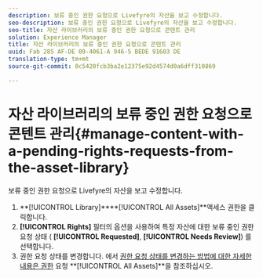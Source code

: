 ```yaml
---
description: 보류 중인 권한 요청으로 Livefyre의 자산을 보고 수정합니다.
seo-description: 보류 중인 권한 요청으로 Livefyre의 자산을 보고 수정합니다.
seo-title: 자산 라이브러리의 보류 중인 권한 요청으로 콘텐트 관리
solution: Experience Manager
title: 자산 라이브러리의 보류 중인 권한 요청으로 콘텐트 관리
uuid: Fab 285 AF-DE 09-4061-A 946-5 BEDE 91603 DE
translation-type: tm+mt
source-git-commit: 0c5420fcb3ba2e12375e92d4574d0a6dff310869

---
```



# 자산 라이브러리의 보류 중인 권한 요청으로 콘텐트 관리{#manage-content-with-a-pending-rights-requests-from-the-asset-library}

보류 중인 권한 요청으로 Livefyre의 자산을 보고 수정합니다.

1. **[!UICONTROL Library]****[!UICONTROL All Assets]**액세스 권한을 클릭합니다.
1. **[!UICONTROL Rights]** 필터의 옵션을 사용하여 특정 자산에 대한 보류 중인 권한 요청 상태 ( **[!UICONTROL Requested]**, **[!UICONTROL Needs Review]**) 를 선택합니다.
1. 권한 요청 상태를 변경합니다. 에서 [권한 요청 상태를 변경하는 방법에 대한 자세한 내용은 권한](../c-how-requesting-rights-works/c-how-requesting-rights-works.md#c_how_requesting_rights_works) 요청 **[!UICONTROL All Assets]**을 참조하십시오.
